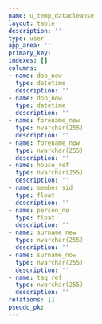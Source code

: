 ```yaml
---
name: u_temp_datacleanse
layout: table
description: ''
type: user
app_area: ''
primary_key: 
indexes: []
columns:
- name: dob_new
  type: datetime
  description: ''
- name: dob_now
  type: datetime
  description: ''
- name: forename_new
  type: nvarchar(255)
  description: ''
- name: forename_now
  type: nvarchar(255)
  description: ''
- name: house_ref
  type: nvarchar(255)
  description: ''
- name: member_sid
  type: float
  description: ''
- name: person_no
  type: float
  description: ''
- name: surname_new
  type: nvarchar(255)
  description: ''
- name: surname_now
  type: nvarchar(255)
  description: ''
- name: tag_ref
  type: nvarchar(255)
  description: ''
relations: []
pseudo_pk: 
---
```


